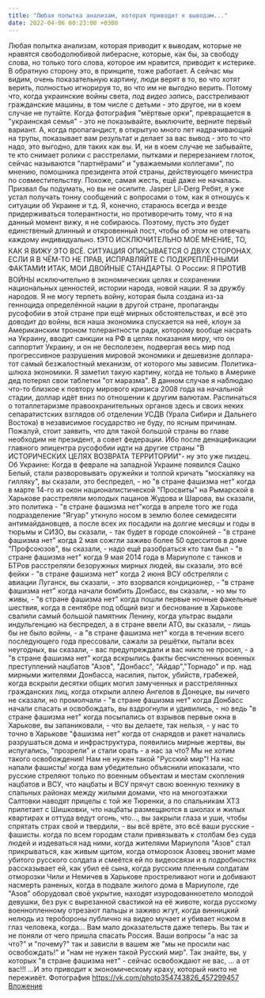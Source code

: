 ```yaml
---
title: "Любая попытка анализам, которая приводит к выводам..."
date: 2022-04-06 00:23:00 +0300
---
```


Любая попытка анализам, которая приводит к выводам, которые не нравятся свободолюбивой либерасне, которые, как бы, за свободу слова, но только того слова, которое им нравится, приводит к истерике.
В обратную сторону это, в принципе, тоже работает.
А сейчас мы видим, очень показательную картину, люди верят в то, во что хотят верить, полностью игнорируя то, во что им не выгодно верить. Потому что, когда украинские войны света, _под видео запись_, расстреливают гражданские машины, в том числе с детьми - это другое, ни в коем случае не путайте. Когда фотография "мёртвые орки", превращается в "украинская семья" - это не показывайте, выключите, верните первый вариант. А, когда пропагандист, в открытую много лет надрачивающий на трупы, показывает вам результат и делает за вас вывод - это то что надо, это выгодно, для таких как вы.
И, ни в коем случае не забывайте, те кто снимает ролики с расстрелами, пытками и перерезанием глоток, сейчас называются "партнёрами" и "уважаемыми коллегами", по мнению, помошника президента этой страны, действующего министра по совместительству.
Похоже, самая жесть, ещё даже не началась. Призвал бы подумать, но вы не осилите.
Jasper Lil-Derg
Ребят, я уже устал получать тонну сообщений с вопросами о том, как я отношусь к ситуации об Украине и т.д. Я, конечно, стараюсь всегда и везде придерживаться толерантности, но противоречить тому, что я на данный момент вижу, я не собираюсь. Поэтому, пусть это будет единственый длинный и откровенный пост, чтобы об этом не отвечать каждому индивидуально.
❗ЭТО ИСКЛЮЧИТЕЛЬНО МОЁ МНЕНИЕ, ТО, КАК Я ВИЖУ ЭТО ВСЁ. СИТУАЦИЯ ОПИСЫВАЕТСЯ О ДВУХ СТОРОНАХ. ЕСЛИ Я В ЧЁМ-ТО НЕ ПРАВ, ИСПРАВЛЯЙТЕ С ПОДКРЕПЛЁННЫМИ ФАКТАМИ❗
ИТАК, МОИ ДВОЙНЫЕ СТАНДАРТЫ.
О России:
Я ПРОТИВ ВОЙНЫ исключительно в экономических целях и сохранении национальных ценностей, истории народа, новой нации. Я за дружбу народов. Я не могу терпеть войну, которая была создана из-за генноцида определённой нации в другой стране, пропаганды русофобии в этой стране при ещё мирных обстоятельствах, и  всё это доводит до войны, вся наша экономика спускается на неё, клоун за Американским троном толерантности ради, которому вообще насрать на Украину, вводит санкции на РФ в целях показания миру, что он саппортит Украину, и он не бесполезен, подвергая весь мир под прогрессивное разрушения  мировой экономики и дешевизне доллара- тот самый безжалостный механизм, от которого мы зависим.
Политика- шлюха экономики.
Я заметил такую картину, когда не только в Америке дед потерял свои таблетки "от маразма".
В данном случае я наблюдаю что-то близкое к повтору мирового кризиса 2008 года на начальной стадии, доллар идёт вниз по отношении к другим валютам.
Распинаться о тоталлетаризме правоохранительных органов здесь и своих неких сепаратистских взглядов об отделении УСДВ (Урала Сибири и Дальнего Востока) в независимое государство не буду, по ясным причинам.
Пожалуй, стоит заявить, что для такой большой страны во главе необходим не президент, а совет федерации. Ибо после денацификации главного эпицентра русофобии идти на другие страны "В ИСТОРИЧЕСКИХ ЦЕЛЯХ ВОЗВРАТА ТЕРРИТОРИИ"- ну это уже пиздец.
Об Украине:
Когда в феврале на западной Украине появился Сашко Белый, стали разворовывать оружейки и толпой кричать "москаляку на гилляку", вы сказали, это беспредел, - но "в стране фашизма нет"
когда в марте 14-го из окон националистической "Просвиты" на Рымарской в Харькове расстреляли молодых пацанов Жудова и Шарова, вы сказали, это политика - "в стране фашизма нет"когда в апреле того же года подразделение "Ягуар" уткнуло носом в землю более семидесяти антимайдановцев, а после всех их посадили на долгие месяцы и годы в тюрьмы и СИЗО, вы сказали, - так будет в городе спокойней - "в стране фашизма нет"
когда 2 мая сожгли заживо более 50 одесситов в доме "Профсоюзов", вы сказали, - надо ещё разобраться кто там был - "в стране фашизма нет"
когда 9 мая 2014 года в Мариуполе с танков и БТРов расстреляли безоружных мирных людей, вы сказали, это всё фейки - "в стране фашизма нет" когда 2 июня ВСУ обстреляли с авиации Луганск, вы сказали, - это взорвался кондиционер, - "в стране фашизма нет"
когда начали бомбить Донбасс, вы сказали, - но мы то живы, - "в стране фашизма нет"
когда пошли первые ночные факельные шествия, когда в сентябре под общий визг и беснование в Харькове свалили самый большой памятник Ленину, когда ультрас выдали индульгенцию на беспредел, а в стране ввели АТО, вы сказали, - лишь бы не было войны, - а "в стране фашизма нет" когда в течении всего последующего года прессовали, сажали за решётки, пытали всех неугодных, вы сказали, - вас предупреждали и вас никто не просил, - а "в стране фашизма нет"
когда вскрылись факты бесчисленных военных преступлений нацбатов "Азов", "Донбасс", "Айдар","Торнадо" и пр. над мирными жителями Донбасса, насилия, пыток, убийств, грабежей, когда вскрыли десятки общих могил замученных и расстрелянных гражданских лиц, когда открыли аллею Ангелов в Донецке, вы ничего не сказали, но промолчали - "в стране фашизма нет" когда Донбасс начали спасать и освобождать, вы вздрогнули и удивились, - но ведь "в стране фашизма нет"
когда посыпались от взрывов первые окна в Харькове, вы запаниковали, - что вы делаете, так нельзя, - у нас то точно в Харькове "фашизма нет"
когда от снарядов и ракет начались разрушаться дома и инфраструктура, появились мирные жертвы, вы испугались, "прозрели" и стали орать - а нас за что? Мы не хотим такого освобождения! Нам не нужен такой "Русский мир"! На нас напали фашисты!
когда вам убедительно объяснили ипоказали, что русские стреляют только по военным объектам и местам скопления нацбатов и ВСУ, что нацбаты и ВСУ прячут свою военную технику в спальных районах между жилыми домами, что на многоэтажки Салтовки наводят прицелы с той же Тюренки, а по спальникам ХТЗ прилетает с Шишковки, что нацбаты размещаются в школах и жилых квартирах и оттуда ведут огонь, что..., вы закрыли глаза и уши, чтобы спрятать страх свой и твердили, - вы всё врёте, это всё ваши русские - фашисты.
когда по всем городам стали привязывать к столбам без суда людей и издеваться над ними,
когда жителями Мариуполя "Азов" стал прикрываться, как живым щитом,
когда отморозок Азовец звонит маме убитого русского солдата и смеётся ей по видеосвязи и в подробностях рассказывает ей, как убил её сына,
когда русским пленным солдатам отморозки Чили и Немичев в Харькове простреливают ноги и добивают насмерть раненых,
когда в подвале жилого дома в Мариуполе, где "Азов" оборудовал своё укрытие, находят изуродованноетело молодой девушки, без рук с вырезанной свастикой на её животе,
когда русскому военнопленному отрезают пальцы и заживо жгут,
когда винницкий нелюдь из теробороны публично на видео мучает и убивает ножом в глаз человека,
когда...
Вам мало доказательств даже теперь. Вы так и не поняли от чего пришла спасать Россия. Ваши вопросы "а нас за что?" и "почему?" так и зависли в вашем же "мы не просили нас освобождать!" и "нам не нужен такой Русский мир".
Так знайте, вы, у которых "в стране фашизма нет" - сейчас освобождают не вас, ... а от вас!!!
...И это приводит к экономическому краху, который никто не переживёт.
Фотография
<a class="vk-attach" href="https://vk.com/photo354743826_457299457">https://vk.com/photo354743826_457299457</a>
<a class="vk-attach" href="https://vk.com/photo354743826_457299457">Вложение</a>
